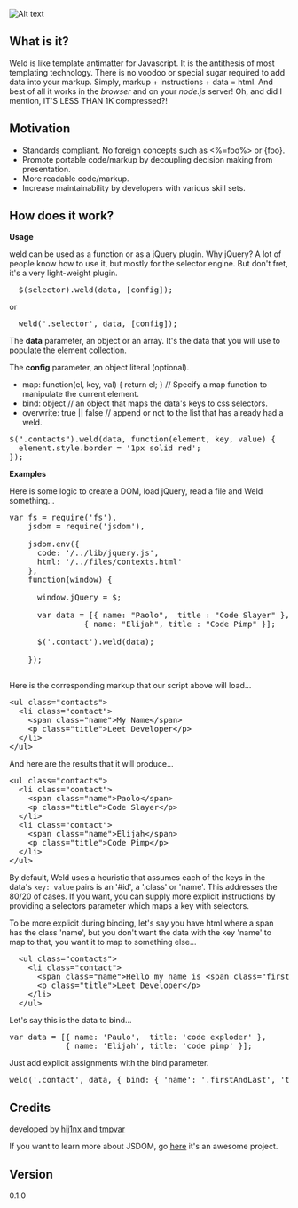 ![Alt text](https://github.com/hij1nx/Weld/raw/master/demo/public/img/weld.png)<br/>

## What is it?

Weld is like template antimatter for Javascript. It is the antithesis of most templating technology. There is no voodoo or special sugar required to add data into your markup. Simply, markup + instructions + data = html. And best of all it works in the *browser* and on your *node.js* server! Oh, and did I mention, IT'S LESS THAN 1K compressed?!

## Motivation

- Standards compliant. No foreign concepts such as <%=foo%> or {foo}.
- Promote portable code/markup by decoupling decision making from presentation.
- More readable code/markup.
- Increase maintainability by developers with various skill sets.

## How does it work?

<b>Usage</b>

weld can be used as a function or as a jQuery plugin. Why jQuery? A lot of people know how to use it, but mostly for the selector  engine. But don't fret, it's a very light-weight plugin.

<pre>
  $(selector).weld(data, [config]);
</pre>
or
<pre>
  weld('.selector', data, [config]);
</pre>

The <b>data</b> parameter, an object or an array.
It's the data that you will use to populate the element collection.<br/>

The <b>config</b> parameter, an object literal (optional).

- map: function(el, key, val) { return el; } // Specify a map function to manipulate the current element.
- bind: object // an object that maps the data's keys to css selectors.
- overwrite: true || false // append or not to the list that has already had a weld.

<pre>
$(&quot;.contacts&quot;).weld(data, function(element, key, value) {
  element.style.border = &#x27;1px solid red&#x27;;
});
</pre>

<b>Examples</b>

Here is some logic to create a DOM, load jQuery, read a file and Weld something...
<pre>
var fs = require(&#x27;fs&#x27;),
    jsdom = require(&#x27;jsdom&#x27;),

    jsdom.env({
      code: &#x27;/../lib/jquery.js&#x27;,
      html: &#x27;/../files/contexts.html&#x27;
    },
    function(window) {

      window.jQuery = $;
      
      var data = [{ name: &quot;Paolo&quot;,  title : &quot;Code Slayer&quot; },
                { name: &quot;Elijah&quot;, title : &quot;Code Pimp&quot; }];

      $(&#x27;.contact&#x27;).weld(data);

    });

</pre>

Here is the corresponding markup that our script above will load...
<pre>
&lt;ul class=&quot;contacts&quot;&gt;
  &lt;li class=&quot;contact&quot;&gt;
    &lt;span class=&quot;name&quot;&gt;My Name&lt;/span&gt;
    &lt;p class=&quot;title&quot;&gt;Leet Developer&lt;/p&gt;
  &lt;/li&gt;
&lt;/ul&gt;
</pre>

And here are the results that it will produce...
<pre>
&lt;ul class=&quot;contacts&quot;&gt;
  &lt;li class=&quot;contact&quot;&gt;
    &lt;span class=&quot;name&quot;&gt;Paolo&lt;/span&gt;
    &lt;p class=&quot;title&quot;&gt;Code Slayer&lt;/p&gt;
  &lt;/li&gt;
  &lt;li class=&quot;contact&quot;&gt;
    &lt;span class=&quot;name&quot;&gt;Elijah&lt;/span&gt;
    &lt;p class=&quot;title&quot;&gt;Code Pimp&lt;/p&gt;
  &lt;/li&gt;  
&lt;/ul&gt;
</pre>

By default, Weld uses a heuristic that assumes each of the keys in the data's `key: value` pairs is an '#id', a '.class' or 'name'. This addresses the 80/20 of cases. If you want, you can supply more explicit instructions by providing a selectors parameter which maps a key with selectors.

To be more explicit during binding, let's say you have html where a span has the class 'name', but you don't want the data with the key 'name' to map to that, you want it to map to something else...

<pre>
  &lt;ul class=&quot;contacts&quot;&gt;
    &lt;li class=&quot;contact&quot;&gt;
      &lt;span class=&quot;name&quot;&gt;Hello my name is &lt;span class=&quot;firstAndLast&quot;&gt;My Name&lt;/span&gt;&lt;/span&gt;
      &lt;p class=&quot;title&quot;&gt;Leet Developer&lt;/p&gt;
    &lt;/li&gt;
  &lt;/ul&gt;
</pre>

Let's say this is the data to bind...

<pre>
var data = [{ name: &#x27;Paulo&#x27;,  title: &#x27;code exploder&#x27; },
            { name: &#x27;Elijah&#x27;, title: &#x27;code pimp&#x27; }];  
</pre>

Just add explicit assignments with the bind parameter.

<pre>
weld(&#x27;.contact&#x27;, data, { bind: { &#x27;name&#x27;: &#x27;.firstAndLast&#x27;, &#x27;title&#x27;: &#x27;.title&#x27; } });
</pre>

## Credits
developed by [hij1nx][2] and [tmpvar][3]

If you want to learn more about JSDOM, go [here][1] it's an awesome project.

## Version
0.1.0

[1]: https://github.com/tmpvar/jsdom
[2]: http://twitter.com/hij1nx
[3]: http://twitter.com/tmpvar
